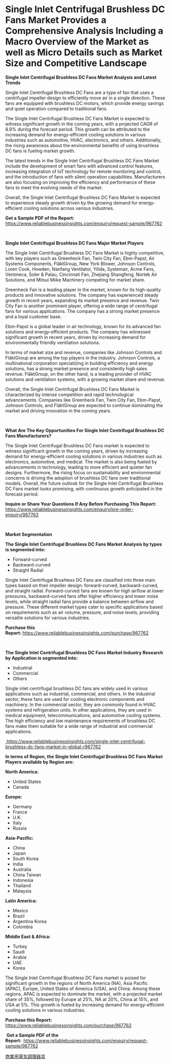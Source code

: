 <p><h1>Single Inlet Centrifugal Brushless DC Fans Market Provides a Comprehensive Analysis Including a Macro Overview of the Market as well as Micro Details such as Market Size and Competitive Landscape</h1></p><p><strong>Single Inlet Centrifugal Brushless DC Fans Market Analysis and Latest Trends</strong></p>
<p><p>Single Inlet Centrifugal Brushless DC Fans are a type of fan that uses a centrifugal impeller design to efficiently move air in a single direction. These fans are equipped with brushless DC motors, which provide energy savings and quiet operation compared to traditional fans.</p><p>The Single Inlet Centrifugal Brushless DC Fans Market is expected to witness significant growth in the coming years, with a projected CAGR of 8.9% during the forecast period. This growth can be attributed to the increasing demand for energy-efficient cooling solutions in various industries such as automotive, HVAC, electronics, and others. Additionally, the rising awareness about the environmental benefits of using brushless DC fans is fueling market growth.</p><p>The latest trends in the Single Inlet Centrifugal Brushless DC Fans Market include the development of smart fans with advanced control features, increasing integration of IoT technology for remote monitoring and control, and the introduction of fans with silent operation capabilities. Manufacturers are also focusing on improving the efficiency and performance of these fans to meet the evolving needs of the market.</p><p>Overall, the Single Inlet Centrifugal Brushless DC Fans Market is expected to experience steady growth driven by the growing demand for energy-efficient cooling solutions across various industries.</p></p>
<p><strong>Get a Sample PDF of the Report:&nbsp;</strong> <a href="https://www.reliablebusinessinsights.com/enquiry/request-sample/967762">https://www.reliablebusinessinsights.com/enquiry/request-sample/967762</a></p>
<p>&nbsp;</p>
<p><strong>Single Inlet Centrifugal Brushless DC Fans Major Market Players</strong></p>
<p><p>The Single Inlet Centrifugal Brushless DC Fans Market is highly competitive, with key players such as Greenheck Fan, Twin City Fan, Ebm-Papst, Air Systems Components, FläktGroup, New York Blower, Johnson Controls, Loren Cook, Howden, Nanfang Ventilator, Yilida, Systemair, Acme Fans, Ventmeca, Soler & Palau, Cincinnati Fan, Zhejiang Shangfeng, Nortek Air Solutions, and Mitsui Miike Machinery competing for market share.</p><p>Greenheck Fan is a leading player in the market, known for its high-quality products and innovative solutions. The company has experienced steady growth in recent years, expanding its market presence and revenue. Twin City Fan is another prominent player, offering a wide range of centrifugal fans for various applications. The company has a strong market presence and a loyal customer base.</p><p>Ebm-Papst is a global leader in air technology, known for its advanced fan solutions and energy-efficient products. The company has witnessed significant growth in recent years, driven by increasing demand for environmentally friendly ventilation solutions.</p><p>In terms of market size and revenue, companies like Johnson Controls and FläktGroup are among the top players in the industry. Johnson Controls, a multinational corporation specializing in building efficiency and energy solutions, has a strong market presence and consistently high sales revenue. FläktGroup, on the other hand, is a leading provider of HVAC solutions and ventilation systems, with a growing market share and revenue.</p><p>Overall, the Single Inlet Centrifugal Brushless DC Fans Market is characterized by intense competition and rapid technological advancements. Companies like Greenheck Fan, Twin City Fan, Ebm-Papst, Johnson Controls, and FläktGroup are expected to continue dominating the market and driving innovation in the coming years.</p></p>
<p>&nbsp;</p>
<p><strong>What Are The Key Opportunities For Single Inlet Centrifugal Brushless DC Fans Manufacturers?</strong></p>
<p><p>The Single Inlet Centrifugal Brushless DC Fans market is expected to witness significant growth in the coming years, driven by increasing demand for energy-efficient cooling solutions in various industries such as electronics, automotive, and medical. The market is also being fueled by advancements in technology, leading to more efficient and quieter fan designs. Furthermore, the rising focus on sustainability and environmental concerns is driving the adoption of brushless DC fans over traditional models. Overall, the future outlook for the Single Inlet Centrifugal Brushless DC Fans market looks promising, with continuous growth anticipated in the forecast period.</p></p>
<p><strong>Inquire or Share Your Questions If Any Before Purchasing This Report:</strong> <a href="https://www.reliablebusinessinsights.com/enquiry/pre-order-enquiry/967762">https://www.reliablebusinessinsights.com/enquiry/pre-order-enquiry/967762</a></p>
<p>&nbsp;</p>
<p><strong>Market Segmentation</strong></p>
<p><strong>The Single Inlet Centrifugal Brushless DC Fans Market Analysis by types is segmented into:</strong></p>
<p><ul><li>Forward-curved</li><li>Backward-curved</li><li>Straight Radial</li></ul></p>
<p><p>Single Inlet Centrifugal Brushless DC Fans are classified into three main types based on their impeller design: forward-curved, backward-curved, and straight radial. Forward-curved fans are known for high airflow at lower pressures, backward-curved fans offer higher efficiency and lower noise levels, while straight radial fans provide a balance between airflow and pressure. These different market types cater to specific applications based on requirements such as air volume, pressure, and noise levels, providing versatile solutions for various industries.</p></p>
<p><strong>Purchase this Report:&nbsp;</strong><a href="https://www.reliablebusinessinsights.com/purchase/967762">https://www.reliablebusinessinsights.com/purchase/967762</a></p>
<p>&nbsp;</p>
<p><strong>The Single Inlet Centrifugal Brushless DC Fans Market Industry Research by Application is segmented into:</strong></p>
<p><ul><li>Industrial</li><li>Commercial</li><li>Others</li></ul></p>
<p><p>Single inlet centrifugal brushless DC fans are widely used in various applications such as industrial, commercial, and others. In the industrial sector, these fans are used for cooling electronic components and machinery. In the commercial sector, they are commonly found in HVAC systems and refrigeration units. In other applications, they are used in medical equipment, telecommunications, and automotive cooling systems. The high efficiency and low maintenance requirements of brushless DC fans make them suitable for a wide range of industrial and commercial applications.</p></p>
<p><a href="https://www.reliablebusinessinsights.com/single-inlet-centrifugal-brushless-dc-fans-market-in-global-r967762">&nbsp;https://www.reliablebusinessinsights.com/single-inlet-centrifugal-brushless-dc-fans-market-in-global-r967762</a></p>
<p><strong>In terms of Region, the Single Inlet Centrifugal Brushless DC Fans Market Players available by Region are:</strong></p>
<p>
    <p> <strong> North America: </strong>
        <ul>
            <li>United States</li>
            <li>Canada</li>
        </ul>
        </p> 
    <p> <strong> Europe: </strong>
        <ul>
            <li>Germany</li>
            <li>France</li>
            <li>U.K.</li>
            <li>Italy</li>
            <li>Russia</li>
        </ul>
        </p> 
    <p> <strong> Asia-Pacific: </strong>
        <ul>
            <li>China</li>
            <li>Japan</li>
            <li>South Korea</li>
            <li>India</li>
            <li>Australia</li>
            <li>China Taiwan</li>
            <li>Indonesia</li>
            <li>Thailand</li>
            <li>Malaysia</li>
        </ul>
        </p> 
    <p> <strong> Latin America: </strong>
        <ul>
            <li>Mexico</li>
            <li>Brazil</li>
            <li>Argentina Korea</li>
            <li>Colombia</li>
        </ul>
        </p> 
    <p> <strong> Middle East & Africa: </strong>
        <ul>
            <li>Turkey</li>
            <li>Saudi</li>
            <li>Arabia</li>
            <li>UAE</li>
            <li>Korea</li>
        </ul>
    </p>
    </p>
<p><p>The Single Inlet Centrifugal Brushless DC Fans market is poised for significant growth in the regions of North America (NA), Asia Pacific (APAC), Europe, United States of America (USA), and China. Among these regions, APAC is expected to dominate the market, with a projected market share of 35%, followed by Europe at 25%, NA at 20%, China at 15%, and USA at 5%. This growth is fueled by increasing demand for energy-efficient cooling solutions in various industries.</p></p>
<p><strong>Purchase this Report: </strong><a href="https://www.reliablebusinessinsights.com/purchase/967762">https://www.reliablebusinessinsights.com/purchase/967762</a></p>
<p>&nbsp;<strong>Get a Sample PDF of the Report:&nbsp;&nbsp;</strong><a href="https://www.reliablebusinessinsights.com/enquiry/request-sample/967762">https://www.reliablebusinessinsights.com/enquiry/request-sample/967762</a></p>
<p><strong></strong></p>
<p><p><a href="https://github.com/reliezer65/Market-Research-Report-List-2/blob/main/7967446187232.md">商業用電気調理器具</a></p></p>